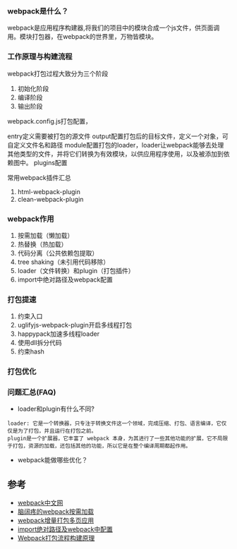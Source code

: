 ### webpack是什么？
webpack是应用程序构建器,将我们的项目中的模块合成一个js文件，供页面调用。模块打包器，在webpack的世界里，万物皆模块。

### 工作原理与构建流程
webpack打包过程大致分为三个阶段
1. 初始化阶段
2. 编译阶段
3. 输出阶段

webpack.config.js打包配置，

entry定义需要被打包的源文件
output配置打包后的目标文件，定义一个对象，可自定义文件名和路径
module配置打包的loader，loader让webpack能够去处理其他类型的文件，并将它们转换为有效模块，以供应用程序使用，以及被添加到依赖图中。
plugins配置

常用webpack插件汇总
1. html-webpack-plugin
2. clean-webpack-plugin

### webpack作用
1. 按需加载（懒加载）
2. 热替换（热加载）
3. 代码分离（公共依赖包提取）
4. tree shaking（未引用代码移除）
5. loader（文件转换）和plugin（打包插件）
6. import中绝对路径及webpack配置

### 打包提速
1. 约束入口
2. uglifyjs-webpack-plugin开启多线程打包
3. happypack加速多线程loader
4. 使用dll拆分代码
5. 约束hash

### 打包优化

### 问题汇总(FAQ)
- loader和plugin有什么不同?
```
loader: 它是一个转换器，只专注于转换文件这一个领域，完成压缩、打包、语言编译，它仅仅是为了打包，并且运行在打包之前。
plugin是一个扩展器，它丰富了 webpack 本身，为其进行了一些其他功能的扩展，它不局限于打包，资源的加载，还包括其他的功能，所以它是在整个编译周期都起作用。
```
- webpack能做哪些优化？

## 参考
- [webpack中文网](https://www.webpackjs.com/)
- [脑阔疼的webpack按需加载](https://juejin.cn/post/6844903718387875847)
- [webpack增量打包多页应用](https://juejin.cn/post/6844903553127940110)
- [import绝对路径及webpack中配置](https://www.geekjc.com/post/5b6a767ab840f24124d6ffc7)
- [Webpack打包流程构建原理](https://github.com/impeiran/Blog/issues/6)